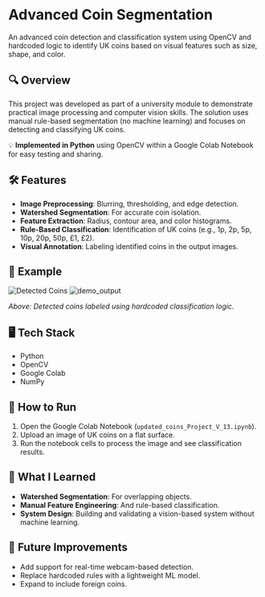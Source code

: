 # Advanced Coin Segmentation
An advanced coin detection and classification system using OpenCV and hardcoded logic to identify UK coins based on visual features such as size, shape, and color.

## 🔍 Overview
This project was developed as part of a university module to demonstrate practical image processing and computer vision skills. The solution uses manual rule-based segmentation (no machine learning) and focuses on detecting and classifying UK coins.

💡 **Implemented in Python** using OpenCV within a Google Colab Notebook for easy testing and sharing.

## 🛠 Features
- **Image Preprocessing**: Blurring, thresholding, and edge detection.
- **Watershed Segmentation**: For accurate coin isolation.
- **Feature Extraction**: Radius, contour area, and color histograms.
- **Rule-Based Classification**: Identification of UK coins (e.g., 1p, 2p, 5p, 10p, 20p, 50p, £1, £2).
- **Visual Annotation**: Labeling identified coins in the output images.

## 🧪 Example
![Detected Coins](https://github.com/user-attachments/assets/6eaec4ef-8e78-4edc-a73d-d4b425c0ea3d)
![demo_output](https://github.com/user-attachments/assets/237915c2-d0e7-410b-8b35-d23d2cccf93e)

*Above: Detected coins labeled using hardcoded classification logic.*

## 🖥 Tech Stack
- Python
- OpenCV
- Google Colab
- NumPy

## 🚀 How to Run
1. Open the Google Colab Notebook (`updated_coins_Project_V_13.ipynb`).
2. Upload an image of UK coins on a flat surface.
3. Run the notebook cells to process the image and see classification results.

## 🧠 What I Learned
- **Watershed Segmentation**: For overlapping objects.
- **Manual Feature Engineering**: And rule-based classification.
- **System Design**: Building and validating a vision-based system without machine learning.

## 📸 Future Improvements
- Add support for real-time webcam-based detection.
- Replace hardcoded rules with a lightweight ML model.
- Expand to include foreign coins.
